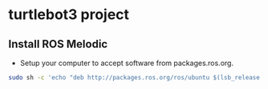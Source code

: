 # turtlebot3 project

## Install ROS Melodic

- Setup your computer to accept software from packages.ros.org.
``` bash
sudo sh -c 'echo "deb http://packages.ros.org/ros/ubuntu $(lsb_release -sc) main" > /etc/apt/sources.list.d/ros-latest.list'
```
